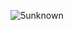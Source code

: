 ![5unknown](https://user-images.githubusercontent.com/110328798/182166764-afb8748d-776c-4cde-98b3-dfbfb43456af.png)

